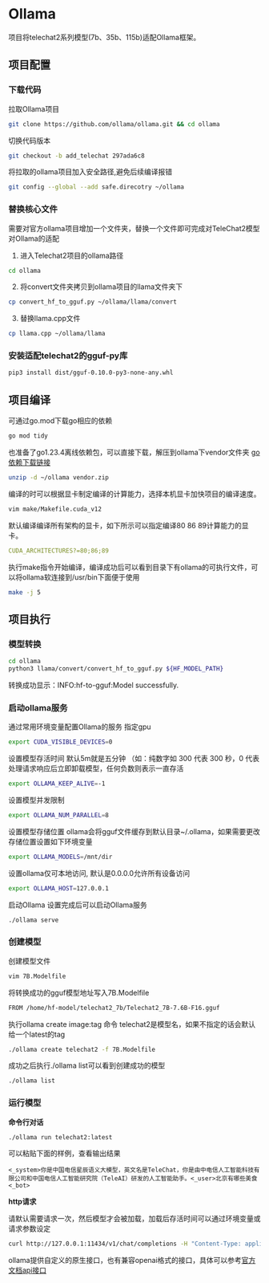 # Ollama
项目将telechat2系列模型(7b、35b、115b)适配Ollama框架。

## 项目配置

### 下载代码
拉取Ollama项目
```bash
git clone https://github.com/ollama/ollama.git && cd ollama
```

切换代码版本
```bash
git checkout -b add_telechat 297ada6c8
```

将拉取的ollama项目加入安全路径,避免后续编译报错
```bash
git config --global --add safe.direcotry ~/ollama
```

### 替换核心文件
需要对官方ollama项目增加一个文件夹，替换一个文件即可完成对TeleChat2模型对Ollama的适配

1. 进入Telechat2项目的ollama路径
```bash
cd ollama
```

2. 将convert文件夹拷贝到ollama项目的llama文件夹下
```bash
cp convert_hf_to_gguf.py ~/ollama/llama/convert
```

3. 替换llama.cpp文件
```bash
cp llama.cpp ~/ollama/llama
```

### 安装适配telechat2的gguf-py库
```bash
pip3 install dist/gguf-0.10.0-py3-none-any.whl
```

## 项目编译
可通过go.mod下载go相应的依赖

```bash
go mod tidy
```

也准备了go1.23.4离线依赖包，可以直接下载，解压到ollama下vendor文件夹
[go依赖下载链接](https://pan.baidu.com/s/1ptbWpfv3ka5w6YbkNblauQ)
```bash
unzip -d ~/ollama vendor.zip
```

编译的时可以根据显卡制定编译的计算能力，选择本机显卡加快项目的编译速度。
```bash
vim make/Makefile.cuda_v12
```
默认编译编译所有架构的显卡，如下所示可以指定编译80 86 89计算能力的显卡。
```yaml
CUDA_ARCHITECTURES?=80;86;89
```
执行make指令开始编译，编译成功后可以看到目录下有ollama的可执行文件，可以将ollama软连接到/usr/bin下面便于使用
```bash
make -j 5
```

## 项目执行
### 模型转换
```bash
cd ollama
python3 llama/convert/convert_hf_to_gguf.py ${HF_MODEL_PATH}
```

转换成功显示：INFO:hf-to-gguf:Model successfully.

###  启动ollama服务
通过常用环境变量配置Ollama的服务
指定gpu
```bash
export CUDA_VISIBLE_DEVICES=0
```
设置模型存活时间
默认5m就是五分钟 （如：纯数字如 300 代表 300 秒，0 代表处理请求响应后立即卸载模型，任何负数则表示一直存活
```bash
export OLLAMA_KEEP_ALIVE=-1
```
设置模型并发限制
```bash
export OLLAMA_NUM_PARALLEL=8
```
设置模型存储位置
ollama会将gguf文件缓存到默认目录~/.ollama，如果需要更改存储位置设置如下环境变量
```bash
export OLLAMA_MODELS=/mnt/dir
```
设置ollama仅可本地访问, 默认是0.0.0.0允许所有设备访问
```bash
export OLLAMA_HOST=127.0.0.1
```
启动Ollama
设置完成后可以启动Ollama服务
```bash
./ollama serve
```

### 创建模型
创建模型文件
```bash
vim 7B.Modelfile
```

将转换成功的gguf模型地址写入7B.Modelfile
```bash
FROM /home/hf-model/telechat2_7b/Telechat2_7B-7.6B-F16.gguf
```

执行ollama create image:tag 命令 telechat2是模型名，如果不指定的话会默认给一个latest的tag
```bash
./ollama create telechat2 -f 7B.Modelfile 
```

成功之后执行./ollama list可以看到创建成功的模型
```bash
./ollama list
```

### 运行模型
**命令行对话**
```bash
./ollama run telechat2:latest
```

可以粘贴下面的样例，查看输出结果
```text
<_system>你是中国电信星辰语义大模型，英文名是TeleChat，你是由中电信人工智能科技有限公司和中国电信人工智能研究院（TeleAI）研发的人工智能助手。<_user>北京有哪些美食<_bot>
```

**http请求**

请默认需要请求一次，然后模型才会被加载，加载后存活时间可以通过环境变量或请求参数设定

```bash
curl http://127.0.0.1:11434/v1/chat/completions -H "Content-Type: application/json" -d '{  "model": "telechat2:latest",  "messages": [ {"role": "user", "content": "Why is the sky blue?"}  ],  "temperature": 0.7,  "top_p": 0.8, "max_tokens": 30, "stream": false}'
```

ollama提供自定义的原生接口，也有兼容openai格式的接口，具体可以参考[官方文档api接口](https://ollama.readthedocs.io/api/)

